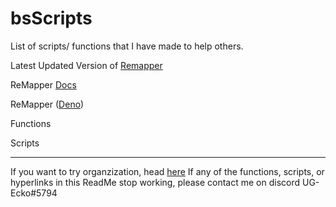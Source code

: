 # bsScripts
List of scripts/ functions that I have made to help others.

Latest Updated Version of [Remapper](https://github.com/Swifter1243/ReMapper/releases)

ReMapper [Docs](https://github.com/Swifter1243/ReMapper/blob/master/DOCS.md)

ReMapper ([Deno](https://deno.land/x/remapper))


Functions 

Scripts


---                                               

If you want to try organzization, head [here](https://github.com/UGEcko/bsScripts/tree/org)
If any of the functions, scripts, or hyperlinks in this ReadMe stop working, please contact me on discord UG-Ecko#5794



